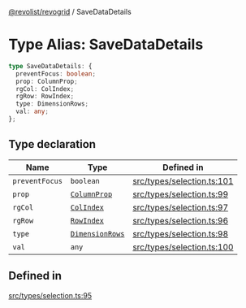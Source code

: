 [@revolist/revogrid](README.md) / SaveDataDetails

# Type Alias: SaveDataDetails

```ts
type SaveDataDetails: {
  preventFocus: boolean;
  prop: ColumnProp;
  rgCol: ColIndex;
  rgRow: RowIndex;
  type: DimensionRows;
  val: any;
};
```

## Type declaration

| Name | Type | Defined in |
| ------ | ------ | ------ |
| `preventFocus` | `boolean` | [src/types/selection.ts:101](https://github.com/revolist/revogrid/blob/ff1c29109648eb0543e674392be7b9af90d92acc/src/types/selection.ts#L101) |
| `prop` | [`ColumnProp`](TypeAlias.ColumnProp.md) | [src/types/selection.ts:99](https://github.com/revolist/revogrid/blob/ff1c29109648eb0543e674392be7b9af90d92acc/src/types/selection.ts#L99) |
| `rgCol` | [`ColIndex`](TypeAlias.ColIndex.md) | [src/types/selection.ts:97](https://github.com/revolist/revogrid/blob/ff1c29109648eb0543e674392be7b9af90d92acc/src/types/selection.ts#L97) |
| `rgRow` | [`RowIndex`](TypeAlias.RowIndex.md) | [src/types/selection.ts:96](https://github.com/revolist/revogrid/blob/ff1c29109648eb0543e674392be7b9af90d92acc/src/types/selection.ts#L96) |
| `type` | [`DimensionRows`](TypeAlias.DimensionRows.md) | [src/types/selection.ts:98](https://github.com/revolist/revogrid/blob/ff1c29109648eb0543e674392be7b9af90d92acc/src/types/selection.ts#L98) |
| `val` | `any` | [src/types/selection.ts:100](https://github.com/revolist/revogrid/blob/ff1c29109648eb0543e674392be7b9af90d92acc/src/types/selection.ts#L100) |

## Defined in

[src/types/selection.ts:95](https://github.com/revolist/revogrid/blob/ff1c29109648eb0543e674392be7b9af90d92acc/src/types/selection.ts#L95)
